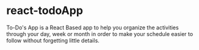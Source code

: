 # react-todoApp
To-Do's App is a React Based app to help you organize the activities through your day, week or month in order to make your schedule easier to follow without forgetting little details.
